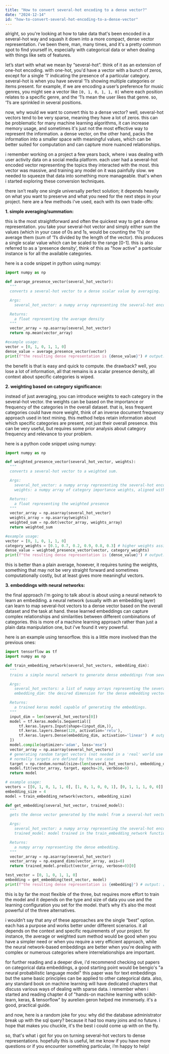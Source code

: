 ```yaml
---
title: "How to convert several-hot encoding to a dense vector?"
date: "2024-12-14"
id: "how-to-convert-several-hot-encoding-to-a-dense-vector"
---
```


alright, so you're looking at how to take data that's been encoded in a several-hot way and squash it down into a more compact, dense vector representation. i’ve been there, man, many times, and it's a pretty common spot to find yourself in, especially with categorical data or when dealing with things like sets of features.

let’s start with what we mean by “several-hot”.  think of it as an extension of one-hot encoding. with one-hot, you'd have a vector with a bunch of zeros, except for a single ‘1’ indicating the presence of a particular category. several-hot is when you have several ‘1’s showing multiple categories or items present. for example, if we are encoding a user’s preference for music genres, you might see a vector like `[0, 1, 0, 1, 1, 0]` where each position relates to a specific genre, and the ‘1’s mean the user likes that genre. so, ‘1’s are sprinkled in several positions.

now, why would we want to convert this to a dense vector? well, several-hot vectors tend to be very sparse, meaning they have a lot of zeros. this can be problematic for many machine learning algorithms, it can increase memory usage, and sometimes it's just not the most effective way to represent the information. a dense vector, on the other hand, packs the information into a smaller space with meaningful values, which can be better suited for computation and can capture more nuanced relationships.

i remember working on a project a few years back, where i was dealing with user activity data on a social media platform. each user had a several-hot encoded vector representing the topics they interacted with the most. this vector was massive, and training any model on it was painfully slow. we needed to squeeze that data into something more manageable. that's when i started exploring these conversion techniques.

there isn’t really one single universally perfect solution; it depends heavily on what you want to preserve and what you need for the next steps in your project. here are a few methods i've used, each with its own trade-offs:

**1. simple averaging/summation:**

this is the most straightforward and often the quickest way to get a dense representation. you take your several-hot vector and simply either sum the values (which in your case of 0s and 1s, would be counting the ‘1’s) or average them (sum of ‘1’s divided by the length of the vector). this produces a single scalar value which can be scaled to the range [0-1]. this is also referred to as a 'presence density', think of this as "how active" a particular instance is for all the available categories.

here is a code snippet in python using numpy:

```python
import numpy as np

def average_presence_vector(several_hot_vector):
  """
  converts a several-hot vector to a dense scalar value by averaging.

  Args:
    several_hot_vector: a numpy array representing the several-hot encoding.

  Returns:
    a float representing the average density
  """
  vector_array = np.asarray(several_hot_vector)
  return np.mean(vector_array)

#example usage:
vector = [0, 1, 0, 1, 1, 0]
dense_value = average_presence_vector(vector)
print(f"the resulting dense representation is {dense_value}") # output: 0.5
```

the benefit is that is easy and quick to compute. the drawback? well, you lose a lot of information, all that remains is a scalar presence density, all context about specific categories is wiped.

**2. weighting based on category significance:**

instead of just averaging, you can introduce weights to each category in the several-hot vector. the weights can be based on the importance or frequency of the categories in the overall dataset. that is, less frequent categories could have more weight, think of an inverse document frequency approach used in text mining. this method helps retain information about which specific categories are present, not just their overall presence. this can be very useful, but requires some prior analysis about category frequency and relevance to your problem.

here is a python code snippet using numpy:

```python
import numpy as np

def weighted_presence_vector(several_hot_vector, weights):
  """
  converts a several-hot vector to a weighted sum.

  Args:
    several_hot_vector: a numpy array representing the several-hot encoding.
    weights: a numpy array of category importance weights, aligned with the vector.

  Returns:
    a float representing the weighted presence
  """
  vector_array = np.asarray(several_hot_vector)
  weights_array = np.asarray(weights)
  weighted_sum = np.dot(vector_array, weights_array)
  return weighted_sum

#example usage:
vector = [0, 1, 0, 1, 1, 0]
category_weights = [0.1, 0.7, 0.2, 0.9, 0.8, 0.3] # higher weights assigned for category 2, 4 and 5
dense_value = weighted_presence_vector(vector, category_weights)
print(f"the resulting dense representation is {dense_value}") # output: 2.4
```

this is better than a plain average, however, it requires tuning the weights, something that may not be very straight forward and sometimes computationally costly, but at least gives more meaningful vectors.

**3. embeddings with neural networks:**

the final approach i'm going to talk about is about using a neural network to learn an embedding. a neural network (usually with an embedding layer) can learn to map several-hot vectors to a dense vector based on the overall dataset and the task at hand. these learned embeddings can capture complex relationships and similarities between different combinations of categories. this is more of a machine learning approach rather than just a plain data manipulation one, but i've found it very powerful.

here is an example using tensorflow. this is a little more involved than the previous ones:

```python
import tensorflow as tf
import numpy as np

def train_embedding_network(several_hot_vectors, embedding_dim):
  """
  trains a simple neural network to generate dense embeddings from several-hot vectors.

  Args:
    several_hot_vectors: a list of numpy arrays representing the several-hot encoding.
    embedding_dim: the desired dimension for the dense embedding vector.

  Returns:
    a trained keras model capable of generating the embeddings.
  """
  input_dim = len(several_hot_vectors[0])
  model = tf.keras.models.Sequential([
      tf.keras.layers.Input(shape=(input_dim,)),
      tf.keras.layers.Dense(128, activation='relu'),
      tf.keras.layers.Dense(embedding_dim, activation='linear')  # output dense representation
  ])
  model.compile(optimizer='adam', loss='mse')
  vector_array = np.asarray(several_hot_vectors)
  # generating random target vectors (not needed in a 'real' world use case)
  # normally targets are defined by the use case
  target = np.random.normal(size=(len(several_hot_vectors), embedding_dim))
  model.fit(vector_array, target, epochs=20, verbose=0)
  return model

# example usage:
vectors = [[0, 1, 0, 1, 1, 0], [1, 0, 1, 0, 0, 1], [0, 1, 1, 1, 0, 0]]
embedding_size = 4
model = train_embedding_network(vectors, embedding_size)

def get_embedding(several_hot_vector, trained_model):
  """
  gets the dense vector generated by the model from a several-hot vector

  Args:
    several_hot_vector: a numpy array representing the several-hot encoding.
    trained_model: model trained in the train_embedding_network function.

  Returns:
    a numpy array representing the dense embedding.
  """
  vector_array = np.asarray(several_hot_vector)
  vector_array = np.expand_dims(vector_array, axis=0)
  return trained_model.predict(vector_array, verbose=0)[0]

test_vector = [0, 1, 0, 1, 1, 0]
embedding = get_embedding(test_vector, model)
print(f"the resulting dense representation is {embedding}") # output: [ 0.10574722  0.11973211 -0.00274651  0.12384285]
```

this is by far the most flexible of the three, but requires more effort to train the model and it depends on the type and size of data you use and the learning configuration you set for the model. that’s why it’s also the most powerful of the three alternatives.

i wouldn’t say that any of these approaches are the single “best” option. each has a purpose and works better under different scenarios. it all depends on the context and specific requirements of your project. for instance, the average or weighted sum method would be good when you have a simpler need or when you require a very efficient approach, while the neural network-based embeddings are better when you're dealing with complex or numerous categories where interrelationships are important.

for further reading and a deeper dive, i'd recommend checking out papers on categorical data embeddings, a good starting point would be bengio's "a neural probabilistic language model" this paper was for text embeddings but the same basic principles can be applied to other categorical data. also, any standard book on machine learning will have dedicated chapters that discuss various ways of dealing with sparse data. i remember when i started and reading chapter 4 of "hands-on machine learning with scikit-learn, keras, & tensorflow" by aurelien geron helped me immensely. it's a good, practical guide.

and now, here is a random joke for you: why did the database administrator break up with the sql query? because it had too many joins and no future. i hope that makes you chuckle, it's the best i could come up with on the fly.

so, that's what i got for you on turning several-hot vectors to dense representations. hopefully this is useful, let me know if you have more questions or if you encounter something particular, i’m happy to help!
